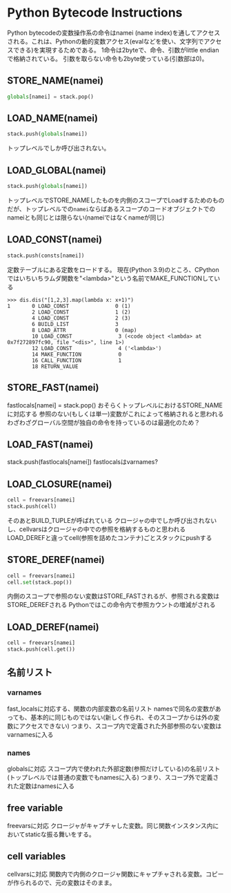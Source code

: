 # Python Bytecode Instructions

Python bytecodeの変数操作系の命令はnamei (name index)を通してアクセスされる。これは、Pythonの動的変数アクセス(evalなどを使い、文字列でアクセスできる)を実現するためである。
1命令は2byteで、命令、引数がlittle endianで格納されている。
引数を取らない命令も2byte使っている(引数部は0)。

## STORE_NAME(namei)

```python
globals[namei] = stack.pop()
```

## LOAD_NAME(namei)

```python
stack.push(globals[namei])
```

トップレベルでしか呼び出されない。

## LOAD_GLOBAL(namei)

```python
stack.push(globals[namei])
```

トップレベルでSTORE_NAMEしたものを内側のスコープでLoadするためのものだが、トップレベルでの`namei`ならばあるスコープのコードオブジェクトでのnameiとも同じとは限らない(nameiではなくnameが同じ)

## LOAD_CONST(namei)

```python
stack.push(consts[namei])
```

定数テーブルにある定数をロードする。
現在(Python 3.9)のところ、CPythonではいちいちラムダ関数を"\<lambda\>"という名前でMAKE_FUNCTIONしている

```console
>>> dis.dis("[1,2,3].map(lambda x: x+1)")
1       0 LOAD_CONST               0 (1)
        2 LOAD_CONST               1 (2)
        4 LOAD_CONST               2 (3)
        6 BUILD_LIST               3
        8 LOAD_ATTR                0 (map)
        10 LOAD_CONST               3 (<code object <lambda> at 0x7f272897fc90, file "<dis>", line 1>)
        12 LOAD_CONST               4 ('<lambda>')
        14 MAKE_FUNCTION            0
        16 CALL_FUNCTION            1
        18 RETURN_VALUE
```

## STORE_FAST(namei)

fastlocals[namei] = stack.pop()
おそらくトップレベルにおけるSTORE_NAMEに対応する
参照のない(もしくは単一)変数がこれによって格納されると思われる
わざわざグローバル空間が独自の命令を持っているのは最適化のため？

## LOAD_FAST(namei)

stack.push(fastlocals[namei])
fastlocalsはvarnames?

## LOAD_CLOSURE(namei)

```python
cell = freevars[namei]
stack.push(cell)
```

そのあとBUILD_TUPLEが呼ばれている
クロージャの中でしか呼び出されないし、cellvarsはクロージャの中での参照を格納するものと思われる
LOAD_DEREFと違ってcell(参照を詰めたコンテナ)ごとスタックにpushする

## STORE_DEREF(namei)

```python
cell = freevars[namei]
cell.set(stack.pop())
```

内側のスコープで参照のない変数はSTORE_FASTされるが、参照される変数はSTORE_DEREFされる
Pythonではこの命令内で参照カウントの増減がされる

## LOAD_DEREF(namei)

```python
cell = freevars[namei]
stack.push(cell.get())
```

## 名前リスト

### varnames

fast_localsに対応する、関数の内部変数の名前リスト
namesで同名の変数があっても、基本的に同じものではない(新しく作られ、そのスコープからは外の変数にアクセスできない)
つまり、スコープ内で定義された外部参照のない変数はvarnamesに入る

### names

globalsに対応
スコープ内で使われた外部定数(参照だけしている)の名前リスト(トップレベルでは普通の変数でもnamesに入る)
つまり、スコープ外で定義された定数はnamesに入る

## free variable

freevarsに対応
クロージャがキャプチャした変数。同じ関数インスタンス内においてstaticな振る舞いをする。

## cell variables

cellvarsに対応
関数内で内側のクロージャ関数にキャプチャされる変数。コピーが作られるので、元の変数はそのまま。
